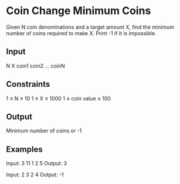 # Coin Change Minimum Coins

Given N coin denominations and a target amount X, find the minimum number of coins required to make X. Print -1 if it is impossible.

## Input
N X
coin1 coin2 ... coinN

## Constraints
1 ≤ N ≤ 10
1 ≤ X ≤ 1000
1 ≤ coin value ≤ 100

## Output
Minimum number of coins or -1

## Examples
Input:
3 11
1 2 5
Output:
3

Input:
2 3
2 4
Output:
-1

